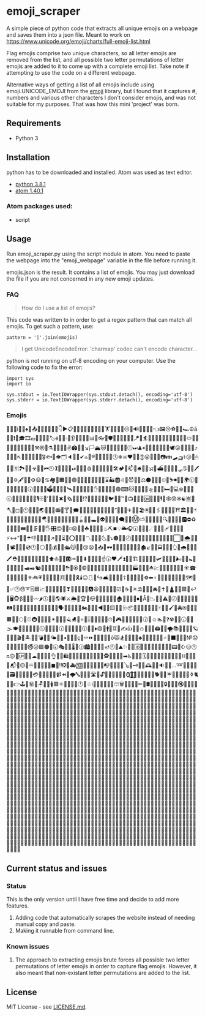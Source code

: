 # emoji_scraper

A simple piece of python code that extracts all unique emojis on a webpage and saves them into a json file. Meant to work on https://www.unicode.org/emoji/charts/full-emoji-list.html

Flag emojis comprise two unique characters, so all letter emojis are removed from the list, and all possible two letter permutations of letter emojis are added to it to come up with a complete emoji list. Take note if attempting to use the code on a different webpage.

Alternative ways of getting a list of all emojis include using emoji.UNICODE_EMOJI from the [emoji](https://github.com/alexandrevicenzi/emojis) library, but I found that it captures #, numbers and various other characters I don't consider emojis, and was not suitable for my purposes. That was how this mini 'project' was born.

## Requirements

* Python 3

## Installation

python has to be downloaded and installed. Atom was used as text editor.

* [python 3.8.1](https://www.python.org/downloads/)
* [atom 1.40.1](https://atom.io/)

### Atom packages used:

* script

## Usage

Run emoji_scraper.py using the script module in atom. You need to paste the webpage into the "emoji_webpage" variable in the file before running it.

emojis.json is the result. It contains a list of emojis. You may just download the file if you are not concerned in any new emoji updates.

### FAQ

> How do I use a list of emojis?

This code was written to in order to get a regex pattern that can match all emojis. To get such a pattern, use:

```
pattern = '|'.join(emojis)
```

> I get UnicodeEncodeError: 'charmap' codec can't encode character...

python is not running on utf-8 encoding on your computer. Use the following code to fix the error:

```
import sys
import io

sys.stdout = io.TextIOWrapper(sys.stdout.detach(), encoding='utf-8')
sys.stderr = io.TextIOWrapper(sys.stderr.detach(), encoding='utf-8')
```

### Emojis

🙎🆒🤘í🌷👧♠🍆📤🧒🚖💋🦧🧞🐍👇▶📋🥳🦨🎐🍑🖤🈳🦃🍁🎥🏋🥙🔑🔭🛀☹🧏🔊🚪🌴🔩🎣👈🖼😚⚽🧿🙏🏎☮ã🚝🐘❗😴🎓🎞💶👃🍍🧕😨🏷é🏃🏩▫🏪👂🈹🛫🏅📐📊🌐👓🏨🛡🏹🥦🍬🧃🐂😃🪁🐶🏄🦩🌀🥞🚳🤪💵🚓😇🌒🔅🙁🩲💪🦖😘❕📎🥥🐁🧵🔽🥝⚒㊗🥰⚗💯🔄🍂🤸✌🏟🧈👾↘🏳🏔😿🍫💘🍛💕🐪🥪🕕⏭♟⏸🍷🤤👮🤏🦜🐷💫🕊😝👣🆑🚀🧾⤴🦗💉😌󠁳↖🐅😡🦵🔠🧽😭🎖🐟🥗👁🗂🔈🤳🔰✔🔝🦇®🔘📳🤯💔💀🕓❄☠♥📘😮↕😜🐳🗾🤣📷👪🛹🛺⚕😕🤞🖱🚰🦯🈂🏞🍣💦☣🎨🌖⏮🕙🏌🍏🥌📂😊⏯🎦🉐🚜🩸🚯🖕🔎🙌🤴🥎🛠🏕😤📫🎴🛎🦅🛴🕉🌆⛴🏧📔🈵😺🛷🔃💼😷🖊🤼🤺✡🖋🤛🍌⚙😦💖♋🏘🥫🟧🈴🍃🟣🤜🚧🎆🧚🦞🦱😶🔏⌛🏜🅱♌🔂😈🚞🧠⚖⚫🤙🕌🍔⏲🕺⛷◾👱🐌🌍🕤🈚🧀🙆🔀🎃👐📇🕠🦪🎰👑🎒🗳🍘😸🍮📌🛰🐗🏯📝💭🥅🦚✋🔳🧓👴🦕❌🟢⌨🐱🍼🚆🥒🤾🛸😬🚷🧁🛏🦓💻⊛💎🦳󠁣🎑🕥🔕🧨🥶😏🔥🐸🧪🎙🗄💮’🐉📆🤫✖🍵🗞🚁➕🏫⁉🐜🥮🚢👋🎩🌔🐦🍐🙇™🔴📺🤵🌘🔢󠁷🆗🎇🔶🚮🕴💛🕸😰❇☯🈶🛬🪓♏◻👬🕚🦾🍳🦘🌏⏰🎀🔧📻󠁬🍟🍸👔🗯🐖🎌👻🤢💤👭🙉🐔🌯🔼”🦛🕎😒✈👝🧝🏖🖲🦒📲🖇🌲🧳🏬🥵⛩🏛🎺👄🃏🎸♈💓🥼🙍🌈📙🧰🥉🧼🪂🐣🏏📑🥱🍺💬🌓🧉📠🪀🆚🍒🕳🚈👽👚🚏👘🎈🗨📜🎲Ⓜ⛅🦲🧙🥛♑😣🔍🧂🧴🚅📕🅿⛔♻🌄🌠🚡🐢🎟🎂⛽🗜🚬🛂🖐🎛😍🚗🐎◽😩🍦🧖☘🥇🌛🔆🚻♨⛏⏹💡🌥🎧🕢👷🤿➖☄🏢🌞🍿🩹🧸📨🐇🎍⚡↔“💄💲☂👎🧣📁💇💾↗🏸💩⏳🔪⭕🧢💸📏〽🧧🐃🌟🌜🧛⤵🟠🐽🌻🕗💧🌳🌵🔞👰👛🦰🎪🚋🛁👵🦋⬜🦺🌨🍤🥜🥣📽🛌🎉🎋💿🕐🍰󠁢⚪👕📩💰💚💞🛳😽🔋💱😢😫🍇📥❔🕶👿😙🎡🍹♓🔬💒🌁🏚↙🦄🏥🚍⚓🍄🔸👆🧆🌧🐺🚿🔔🖍⛑👖🤨👶📴🙈🎿🐫🗿🏤⬆⛵🛄🌋🅾✂🌭😔⬇📮🉑😖🦀☝🕟❤🗡⏫🧩🧟🏗🍗👤🚣🍈👺🛩🥈🥡🤓🦽🌬🦷😁🚼🔙👨📢🦡😀🎫🛥✒🐿󠁿📒🙋🐊🌿🥬🎼🐒⛈🍝🏵🥄©📅🧦🏮🎽🦊😋😻🥏😯🦢👡🐯📛🏭📄🆕🍅⏏💹🐤🦹🈁📖🤗🥾💷☀☎🎁🌰🔡🐛😵🈯⚜🚲💗📡💆♒🤐🚄󠁥🈷👢🥻🏓🎗🕯😉🩱🤭↪🛋🤖📿🤱💊☦🚫🍉💥🥊🍧☸⬅♀🤠🤷🦟🎊🌺📸🤰🏴🗺🕋🌽󠁧✅🕑😞➰🗒🟦📈📱🦥🍪😓💅💟❣🔌🛵🧭🧗🏒🅰😆🍭🤡🈲🍯🎯☑🤒☕🤍✳⛱🕍🈺🧅🚘👅✝🗽🛕💈🎻🟪🐑↩💌🖥🐵β🧎🚶🦈〰🌶🕔🎄🐲🌎🕷⚔🌦🙊🏆🧐📪👊🐡🚾🍚🌑♎🏠️🚨⛪🐴🚦⏺📶Å🚱📉🥀🧔⚠👦🕖🤎🤦🦸💑🎢😪🛤🚙⏬🌾😧🚠🐐🌚👼🧱😲➗💐🚸🗣🍖📵🔷🔚🤟🏍🦮🎤🍜◀🐋🥨🟨🎎🛃🩺📦🚐💺👯🤶👙🔣🧹🀄🤚🥁🖌🍓🚔✉🎠📍💂🟫🐭📣🌕🏣⚾🚇🚩🥘🚒👜✴🔮🐓🤧🪒⛸🥧⭐🛐🎚🧍🧮🔱🍋⛺⏱🥍🎮🍾🦁🥴🦂🧻🆓🕝💏☺🏊🥺❓☢🦼🥽🕡🥩🧶🌫🍽🚴🐝🌸👸🏑🔜🕦🔲🎏🥭🎹🕜🦶🚌🌇🌱🥃🕧🏡🥋♦😄📼🚹🐩♊🤔✍👍🥓🦝⛄🌝🦿👥🖨🧘🛅🌪📚🚃🚵🤩🚎🪐🤬✊🐀🎬🗻🏝📯👀💣🎶🍴🌤🐰🖖▪🔐🧡🍀ç👩⚰⏩🎱🔵🐄🔁😱ô😾🏂🐆🌃📀🚚♣🧜🧷🌮🏐🛒⛳♂🏉⬛🐹🔯🦴№😟🦑🌌⛎🥠🔨🚟🚭😥🟩🟤🍞🕣🎭💜🦔🌡🥤🕞🏙🤲📃🏰🍎🪔🕘🍊⛰✨📧🐥🆔🏁🤹🏇🚊🔫🥑🚉😂🗼📟🐻☪😑🕒🔛🙃👗🆙🦙🧫☁💽🍻🎳🤮👌🚽💁🛍🌼🔖🏈📞🥖🥚🍩🏦🍕🐼🕵😐🍱👹🚂➡♿🍢👫🦉🗓🧺🎅🧄🍡📰🐧🤥🦆🤝🙀⛓🐠🐚🔦😛📬🐙🟡💴♾🦎🐮🧬🐾🧑◼🧇‼❎🦍🚑🔟🚥🌊🧥👠📓♍📭💙🦻😼🔗🪕👳🗝🥂🦦🕰🤽🌉🔉😠🔻…➿🍥👲🐞💝🌂🗃🌙💨🍨🩰‍🛑💳🤕🐬♉🍶🎵📹⏪🍲🌩🔤🛶🏀👏󠁮🛣🔹🔓🈸😎󠁴🦏🧊🌹🦠⌚🙂⃣🥐🆎🧤👟😹🥔🐕🚛🐨☔🌗⛲😅🍠💠⚱🐈🥯😗👉🕹🥕㊙📗🪑🥢🦌🚺🟥⚛🙅💢🎷🥟🕛🆖☃ℹ👞🚤🧲🦐🆘🥿🩳🗑🚕💃🍙🔺✏💍🛢🌅🏺🐏🧯🔒😳⛹👒🔇♐🤑🙄🎾🇦🇧🇦🇨🇦🇩🇦🇪🇦🇫🇦🇬🇦🇭🇦🇮🇦🇯🇦🇰🇦🇱🇦🇲🇦🇳🇦🇴🇦🇵🇦🇶🇦🇷🇦🇸🇦🇹🇦🇺🇦🇻🇦🇼🇦🇽🇦🇾🇦🇿🇧🇦🇧🇨🇧🇩🇧🇪🇧🇫🇧🇬🇧🇭🇧🇮🇧🇯🇧🇰🇧🇱🇧🇲🇧🇳🇧🇴🇧🇵🇧🇶🇧🇷🇧🇸🇧🇹🇧🇺🇧🇻🇧🇼🇧🇽🇧🇾🇧🇿🇨🇦🇨🇧🇨🇩🇨🇪🇨🇫🇨🇬🇨🇭🇨🇮🇨🇯🇨🇰🇨🇱🇨🇲🇨🇳🇨🇴🇨🇵🇨🇶🇨🇷🇨🇸🇨🇹🇨🇺🇨🇻🇨🇼🇨🇽🇨🇾🇨🇿🇩🇦🇩🇧🇩🇨🇩🇪🇩🇫🇩🇬🇩🇭🇩🇮🇩🇯🇩🇰🇩🇱🇩🇲🇩🇳🇩🇴🇩🇵🇩🇶🇩🇷🇩🇸🇩🇹🇩🇺🇩🇻🇩🇼🇩🇽🇩🇾🇩🇿🇪🇦🇪🇧🇪🇨🇪🇩🇪🇫🇪🇬🇪🇭🇪🇮🇪🇯🇪🇰🇪🇱🇪🇲🇪🇳🇪🇴🇪🇵🇪🇶🇪🇷🇪🇸🇪🇹🇪🇺🇪🇻🇪🇼🇪🇽🇪🇾🇪🇿🇫🇦🇫🇧🇫🇨🇫🇩🇫🇪🇫🇬🇫🇭🇫🇮🇫🇯🇫🇰🇫🇱🇫🇲🇫🇳🇫🇴🇫🇵🇫🇶🇫🇷🇫🇸🇫🇹🇫🇺🇫🇻🇫🇼🇫🇽🇫🇾🇫🇿🇬🇦🇬🇧🇬🇨🇬🇩🇬🇪🇬🇫🇬🇭🇬🇮🇬🇯🇬🇰🇬🇱🇬🇲🇬🇳🇬🇴🇬🇵🇬🇶🇬🇷🇬🇸🇬🇹🇬🇺🇬🇻🇬🇼🇬🇽🇬🇾🇬🇿🇭🇦🇭🇧🇭🇨🇭🇩🇭🇪🇭🇫🇭🇬🇭🇮🇭🇯🇭🇰🇭🇱🇭🇲🇭🇳🇭🇴🇭🇵🇭🇶🇭🇷🇭🇸🇭🇹🇭🇺🇭🇻🇭🇼🇭🇽🇭🇾🇭🇿🇮🇦🇮🇧🇮🇨🇮🇩🇮🇪🇮🇫🇮🇬🇮🇭🇮🇯🇮🇰🇮🇱🇮🇲🇮🇳🇮🇴🇮🇵🇮🇶🇮🇷🇮🇸🇮🇹🇮🇺🇮🇻🇮🇼🇮🇽🇮🇾🇮🇿🇯🇦🇯🇧🇯🇨🇯🇩🇯🇪🇯🇫🇯🇬🇯🇭🇯🇮🇯🇰🇯🇱🇯🇲🇯🇳🇯🇴🇯🇵🇯🇶🇯🇷🇯🇸🇯🇹🇯🇺🇯🇻🇯🇼🇯🇽🇯🇾🇯🇿🇰🇦🇰🇧🇰🇨🇰🇩🇰🇪🇰🇫🇰🇬🇰🇭🇰🇮🇰🇯🇰🇱🇰🇲🇰🇳🇰🇴🇰🇵🇰🇶🇰🇷🇰🇸🇰🇹🇰🇺🇰🇻🇰🇼🇰🇽🇰🇾🇰🇿🇱🇦🇱🇧🇱🇨🇱🇩🇱🇪🇱🇫🇱🇬🇱🇭🇱🇮🇱🇯🇱🇰🇱🇲🇱🇳🇱🇴🇱🇵🇱🇶🇱🇷🇱🇸🇱🇹🇱🇺🇱🇻🇱🇼🇱🇽🇱🇾🇱🇿🇲🇦🇲🇧🇲🇨🇲🇩🇲🇪🇲🇫🇲🇬🇲🇭🇲🇮🇲🇯🇲🇰🇲🇱🇲🇳🇲🇴🇲🇵🇲🇶🇲🇷🇲🇸🇲🇹🇲🇺🇲🇻🇲🇼🇲🇽🇲🇾🇲🇿🇳🇦🇳🇧🇳🇨🇳🇩🇳🇪🇳🇫🇳🇬🇳🇭🇳🇮🇳🇯🇳🇰🇳🇱🇳🇲🇳🇴🇳🇵🇳🇶🇳🇷🇳🇸🇳🇹🇳🇺🇳🇻🇳🇼🇳🇽🇳🇾🇳🇿🇴🇦🇴🇧🇴🇨🇴🇩🇴🇪🇴🇫🇴🇬🇴🇭🇴🇮🇴🇯🇴🇰🇴🇱🇴🇲🇴🇳🇴🇵🇴🇶🇴🇷🇴🇸🇴🇹🇴🇺🇴🇻🇴🇼🇴🇽🇴🇾🇴🇿🇵🇦🇵🇧🇵🇨🇵🇩🇵🇪🇵🇫🇵🇬🇵🇭🇵🇮🇵🇯🇵🇰🇵🇱🇵🇲🇵🇳🇵🇴🇵🇶🇵🇷🇵🇸🇵🇹🇵🇺🇵🇻🇵🇼🇵🇽🇵🇾🇵🇿🇶🇦🇶🇧🇶🇨🇶🇩🇶🇪🇶🇫🇶🇬🇶🇭🇶🇮🇶🇯🇶🇰🇶🇱🇶🇲🇶🇳🇶🇴🇶🇵🇶🇷🇶🇸🇶🇹🇶🇺🇶🇻🇶🇼🇶🇽🇶🇾🇶🇿🇷🇦🇷🇧🇷🇨🇷🇩🇷🇪🇷🇫🇷🇬🇷🇭🇷🇮🇷🇯🇷🇰🇷🇱🇷🇲🇷🇳🇷🇴🇷🇵🇷🇶🇷🇸🇷🇹🇷🇺🇷🇻🇷🇼🇷🇽🇷🇾🇷🇿🇸🇦🇸🇧🇸🇨🇸🇩🇸🇪🇸🇫🇸🇬🇸🇭🇸🇮🇸🇯🇸🇰🇸🇱🇸🇲🇸🇳🇸🇴🇸🇵🇸🇶🇸🇷🇸🇹🇸🇺🇸🇻🇸🇼🇸🇽🇸🇾🇸🇿🇹🇦🇹🇧🇹🇨🇹🇩🇹🇪🇹🇫🇹🇬🇹🇭🇹🇮🇹🇯🇹🇰🇹🇱🇹🇲🇹🇳🇹🇴🇹🇵🇹🇶🇹🇷🇹🇸🇹🇺🇹🇻🇹🇼🇹🇽🇹🇾🇹🇿🇺🇦🇺🇧🇺🇨🇺🇩🇺🇪🇺🇫🇺🇬🇺🇭🇺🇮🇺🇯🇺🇰🇺🇱🇺🇲🇺🇳🇺🇴🇺🇵🇺🇶🇺🇷🇺🇸🇺🇹🇺🇻🇺🇼🇺🇽🇺🇾🇺🇿🇻🇦🇻🇧🇻🇨🇻🇩🇻🇪🇻🇫🇻🇬🇻🇭🇻🇮🇻🇯🇻🇰🇻🇱🇻🇲🇻🇳🇻🇴🇻🇵🇻🇶🇻🇷🇻🇸🇻🇹🇻🇺🇻🇼🇻🇽🇻🇾🇻🇿🇼🇦🇼🇧🇼🇨🇼🇩🇼🇪🇼🇫🇼🇬🇼🇭🇼🇮🇼🇯🇼🇰🇼🇱🇼🇲🇼🇳🇼🇴🇼🇵🇼🇶🇼🇷🇼🇸🇼🇹🇼🇺🇼🇻🇼🇽🇼🇾🇼🇿🇽🇦🇽🇧🇽🇨🇽🇩🇽🇪🇽🇫🇽🇬🇽🇭🇽🇮🇽🇯🇽🇰🇽🇱🇽🇲🇽🇳🇽🇴🇽🇵🇽🇶🇽🇷🇽🇸🇽🇹🇽🇺🇽🇻🇽🇼🇽🇾🇽🇿🇾🇦🇾🇧🇾🇨🇾🇩🇾🇪🇾🇫🇾🇬🇾🇭🇾🇮🇾🇯🇾🇰🇾🇱🇾🇲🇾🇳🇾🇴🇾🇵🇾🇶🇾🇷🇾🇸🇾🇹🇾🇺🇾🇻🇾🇼🇾🇽🇾🇿🇿🇦🇿🇧🇿🇨🇿🇩🇿🇪🇿🇫🇿🇬🇿🇭🇿🇮🇿🇯🇿🇰🇿🇱🇿🇲🇿🇳🇿🇴🇿🇵🇿🇶🇿🇷🇿🇸🇿🇹🇿🇺🇿🇻🇿🇼🇿🇽🇿🇾

## Current status and issues

### Status

This is the only version until I have free time and decide to add more features.

1. Adding code that automatically scrapes the website instead of needing manual copy and paste.
2. Making it runnable from command line.

### Known issues

1. The approach to extracting emojis brute forces all possible two letter permutations of letter emojis in order to capture flag emojis. However, it also meant that non-existant letter permutations are added to the list.

## License

MIT License - see [LICENSE.md](LICENSE.md).
